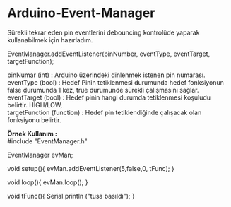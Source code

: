 # Arduino-Event-Manager

Sürekli tekrar eden pin eventlerini debouncing kontrolüde yaparak kullanabilmek için hazırladım.

EventManager.addEventListener(pinNumber, eventType, eventTarget, targetFunction);

pinNumar (int)            : Arduino üzerindeki dinlenmek istenen pin numarası.<br>
eventType (bool)          : Hedef Pinin tetiklenmesi durumunda hedef fonksiyonun false durumunda 1 kez, true durumunde sürekli çalışmasını sağlar.<br>
eventTarget (bool)        : Hedef pinin hangi durumda tetiklenmesi koşuludu belirtir. HIGH/LOW,<br>
targetFunction (function) : Hedef pin tetiklendiğinde çalışacak olan fonksiyonu belirtir.<br>

<b>Örnek Kullanım :</b><br>
#include "EventManager.h"

EventManager evMan;

void setup(){
  evMan.addEventListener(5,false,0, tFunc);
}

void loop(){
  evMan.loop();
}

void tFunc(){
  Serial.println ("tusa basıldı");
}
 
